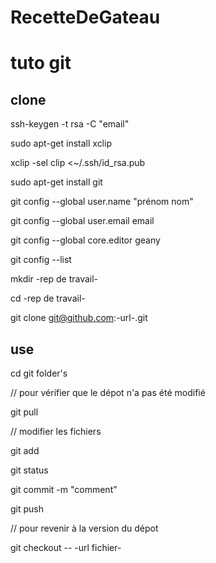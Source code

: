 RecetteDeGateau
===============
tuto git
========
clone
-------
ssh-keygen -t rsa -C "email"

sudo apt-get install xclip

xclip -sel clip <~/.ssh/id_rsa.pub

sudo apt-get install git

git config --global user.name "prénom nom"

git config --global user.email email

git config --global core.editor geany

git config --list

mkdir -rep de travail-

cd -rep de travail-

git clone git@github.com:-url-.git

use
---
cd git folder's

// pour vérifier que le dépot n'a pas été modifié

git pull

// modifier les fichiers

git add <fichier ou dossier>

git status

git commit -m "comment"

git push

// pour revenir à la version du dépot

git checkout -- -url fichier-
